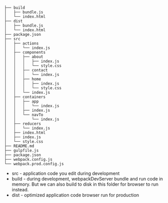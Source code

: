 
```

├── build
│   ├── bundle.js
│   └── index.html
├── dist
│   ├── bundle.js
│   └── index.html
├── package.json
├── src
│   ├── actions
│   │   └── index.js
│   ├── components
│   │   ├── about
│   │   │   ├── index.js
│   │   │   └── style.css
│   │   ├── contact
│   │   │   └── index.js
│   │   ├── home
│   │   │   ├── index.js
│   │   │   └── style.css
│   │   └── index.js
│   ├── containers
│   │   ├── app
│   │   │   └── index.js
│   │   ├── index.js
│   │   └── navTo
│   │       └── index.js
│   ├── reducers
│   │   └── index.js
│   ├── index.html
│   ├── index.js
│   └── style.css
├── README.md
├── gulpfile.js
├── package.json
├── webpack.config.js
└── webpack.prod.config.js

```

- src - application code you edit during development
- build - during development, webpackDevServer bundle and run code in memory.
But we can also build to disk in this folder for browser to run instead.
- dist - optimized application code browser run for production
